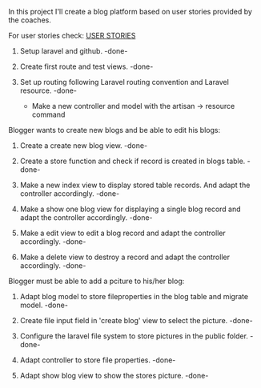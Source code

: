 
In this project I'll create a blog platform based on user stories provided by the coaches.

For user stories check: <a href="https://github.com/florisknol/codegorilla/blob/master/CodeGorilla_blogplatform.md">USER STORIES</a>

1. Setup laravel and github. -done-

2. Create first route and test views. -done-

3. Set up routing following Laravel routing convention and Laravel resource. -done-
    - Make a new controller and model with the artisan -> resource command

Blogger wants to create new blogs and be able to edit his blogs:

1. Create a create new blog view. -done-

2. Create a store function and check if record is created in blogs table. -done-

3. Make a new index view to display stored table records. And adapt the controller accordingly. -done-

4. Make a show one blog view for displaying a single blog record and adapt the controller accordingly. -done-

5. Make a edit view to edit a blog record and adapt the controller accordingly. -done-

6. Make a delete view to destroy a record and adapt the controller accordingly.  -done-


Blogger must be able to add a pciture to his/her blog:

1.  Adapt blog model to store fileproperties in the blog table and migrate model. -done-

2. Create file input field in 'create blog' view to select the picture. -done-

3. Configure the laravel file system to store pictures in the public folder. -done-

4. Adapt controller to store file properties. -done-

5. Adapt show blog view to show the stores picture. -done-